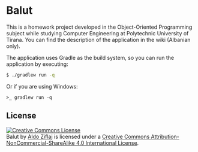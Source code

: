 # Balut

This is a homework project developed in the Object-Oriented Programming subject while studying Computer Engineering at Polytechnic University of Tirana. You can find the description of the application in the wiki (Albanian only).

The application uses Gradle as the build system, so you can run the application by executing:

```bash
$ ./gradlew run -q
```

Or if you are using Windows:

```
>_ gradlew run -q
```

## License
<a rel="license" href="http://creativecommons.org/licenses/by-nc-sa/4.0/"><img alt="Creative Commons License" style="border-width:0" src="https://i.creativecommons.org/l/by-nc-sa/4.0/88x31.png" /></a><br /><span xmlns:dct="http://purl.org/dc/terms/" property="dct:title">Balut</span> by <a xmlns:cc="http://creativecommons.org/ns#" href="http://aziflaj.github.io/" property="cc:attributionName" rel="cc:attributionURL">Aldo Ziflaj</a> is licensed under a <a rel="license" href="http://creativecommons.org/licenses/by-nc-sa/4.0/">Creative Commons Attribution-NonCommercial-ShareAlike 4.0 International License</a>.

